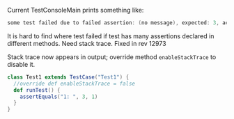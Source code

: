 Current TestConsoleMain prints something like:

```scala
some test failed due to failed assertion: (no message), expected: 3, actual: 11
```

It is hard to find where test failed if test has many assertions declared in different methods. Need stack trace.
Fixed in rev 12973

Stack trace now appears in output; override method `enableStackTrace` to disable it.
```scala
class Test1 extends TestCase("Test1") {
  //override def enableStackTrace = false
  def runTest() {
    assertEquals("1: ", 3, 1)
  }
}
```
